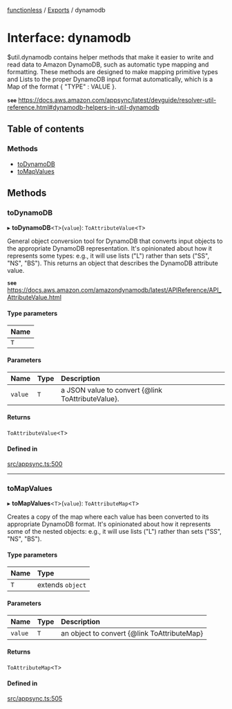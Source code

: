 [functionless](../README.md) / [Exports](../modules.md) / dynamodb

# Interface: dynamodb

$util.dynamodb contains helper methods that make it easier to write and read data to Amazon DynamoDB, such as automatic type mapping and formatting. These methods are designed to make mapping primitive types and Lists to the proper DynamoDB input format automatically, which is a Map of the format { "TYPE" : VALUE }.

**`see`** https://docs.aws.amazon.com/appsync/latest/devguide/resolver-util-reference.html#dynamodb-helpers-in-util-dynamodb

## Table of contents

### Methods

- [toDynamoDB](dynamodb.md#todynamodb)
- [toMapValues](dynamodb.md#tomapvalues)

## Methods

### toDynamoDB

▸ **toDynamoDB**<`T`\>(`value`): `ToAttributeValue`<`T`\>

General object conversion tool for DynamoDB that converts input objects to the appropriate DynamoDB representation. It's opinionated about how it represents some types: e.g., it will use lists ("L") rather than sets ("SS", "NS", "BS"). This returns an object that describes the DynamoDB attribute value.

**`see`** https://docs.aws.amazon.com/amazondynamodb/latest/APIReference/API_AttributeValue.html

#### Type parameters

| Name |
| :------ |
| `T` |

#### Parameters

| Name | Type | Description |
| :------ | :------ | :------ |
| `value` | `T` | a JSON value to convert {@link ToAttributeValue}. |

#### Returns

`ToAttributeValue`<`T`\>

#### Defined in

[src/appsync.ts:500](https://github.com/sam-goodwin/functionless/blob/3947743/src/appsync.ts#L500)

___

### toMapValues

▸ **toMapValues**<`T`\>(`value`): `ToAttributeMap`<`T`\>

Creates a copy of the map where each value has been converted to its appropriate DynamoDB format. It's opinionated about how it represents some of the nested objects: e.g., it will use lists ("L") rather than sets ("SS", "NS", "BS").

#### Type parameters

| Name | Type |
| :------ | :------ |
| `T` | extends `object` |

#### Parameters

| Name | Type | Description |
| :------ | :------ | :------ |
| `value` | `T` | an object to convert {@link ToAttributeMap} |

#### Returns

`ToAttributeMap`<`T`\>

#### Defined in

[src/appsync.ts:505](https://github.com/sam-goodwin/functionless/blob/3947743/src/appsync.ts#L505)
